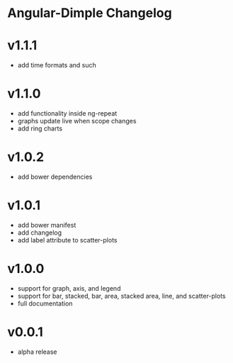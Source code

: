 # Angular-Dimple Changelog

# v1.1.1
* add time formats and such

# v1.1.0
* add functionality inside ng-repeat
* graphs update live when scope changes
* add ring charts

# v1.0.2
* add bower dependencies

# v1.0.1
* add bower manifest
* add changelog
* add label attribute to scatter-plots

# v1.0.0
* support for graph, axis, and legend
* support for bar, stacked, bar, area, stacked area, line, and scatter-plots
* full documentation

# v0.0.1
* alpha release